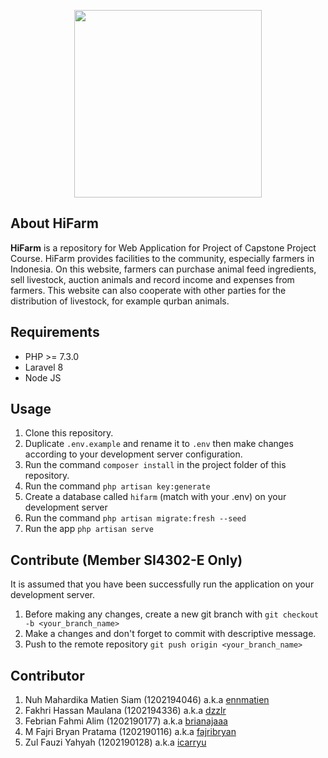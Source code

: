 <p align="center"><a href="#" target="_blank"><img src="https://drive.google.com/uc?export=view&id=1wvnGZ-yHSAwKBAg6RHSNyUwSSzpB5ZNd" width="300"></a></p>

## About HiFarm

**HiFarm** is a repository for Web Application for Project of Capstone Project Course. HiFarm provides facilities to the community, especially farmers in Indonesia. On this website, farmers can purchase animal feed ingredients, sell livestock, auction animals and record income and expenses from farmers. This website can also cooperate with other parties for the distribution of livestock, for example qurban animals.

## Requirements
- PHP >= 7.3.0
- Laravel 8
- Node JS

## Usage
1. Clone this repository.
2. Duplicate `.env.example` and rename it to `.env` then make  changes according to your development server configuration.
3. Run the command `composer install` in the project folder of this repository.
4. Run the command `php artisan key:generate`
5. Create a database called `hifarm` (match with your .env) on your development server
6. Run the command `php artisan migrate:fresh --seed`
7. Run the app `php artisan serve`

## Contribute (Member SI4302-E Only)
It is assumed that you have been successfully run the application on your development server.

1. Before making any changes, create a new git branch with `git checkout -b <your_branch_name>`
2. Make a changes and don't forget to commit with descriptive message.
3. Push to the remote repository `git push origin <your_branch_name>`

## Contributor
1. Nuh Mahardika Matien Siam (1202194046) a.k.a [ennmatien](https://github.com/ennmatien)
2. Fakhri Hassan Maulana (1202194336) a.k.a [dzzlr](https://github.com/dzzlr)
3. Febrian Fahmi Alim (1202190177) a.k.a [brianajaaa](https://github.com/brianajaaa)
4. M Fajri Bryan Pratama (1202190116) a.k.a [fajribryan](https://github.com/fajribryan)
5. Zul Fauzi Yahyah (1202190128) a.k.a [icarryu](https://github.com/icarryu)
